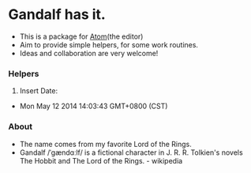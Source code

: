 # Gandalf has it.

*  This is a package for [Atom](https://atom.io/)(the editor)
*  Aim to provide simple helpers, for some work routines.
*  Ideas and collaboration are very welcome!

### Helpers
1.  Insert Date:
  *  Mon May 12 2014 14:03:43 GMT+0800 (CST)

###  About
*  The name comes from my favorite Lord of the Rings.
*  Gandalf /ˈɡændɑːlf/ is a fictional character in J. R. R. Tolkien's novels The Hobbit and The Lord of the Rings.  - wikipedia
